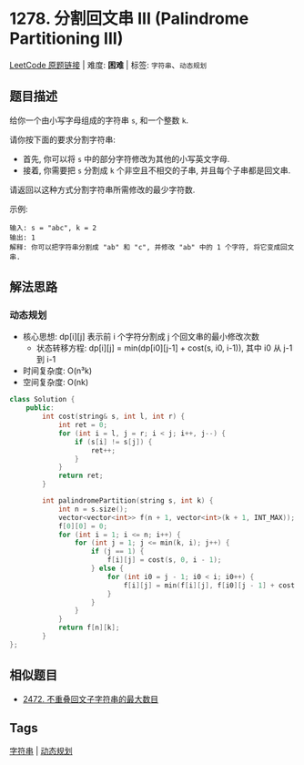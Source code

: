 # 1278. 分割回文串 III (Palindrome Partitioning III)

[LeetCode 原题链接](https://leetcode.cn/problems/palindrome-partitioning-iii/) | 难度: **困难** | 标签: `字符串`、`动态规划`

## 题目描述

给你一个由小写字母组成的字符串 `s`, 和一个整数 `k`.

请你按下面的要求分割字符串:

- 首先, 你可以将 `s` 中的部分字符修改为其他的小写英文字母.
- 接着, 你需要把 `s` 分割成 `k` 个非空且不相交的子串, 并且每个子串都是回文串.

请返回以这种方式分割字符串所需修改的最少字符数.

示例:

```plaintext
输入: s = "abc", k = 2
输出: 1
解释: 你可以把字符串分割成 "ab" 和 "c", 并修改 "ab" 中的 1 个字符, 将它变成回文串.
```

## 解法思路

### 动态规划

- 核心思想: dp[i][j] 表示前 i 个字符分割成 j 个回文串的最小修改次数
  - 状态转移方程: dp[i][j] = min(dp[i0][j-1] + cost(s, i0, i-1)), 其中 i0 从 j-1 到 i-1
- 时间复杂度: O(n³k)
- 空间复杂度: O(nk)

```cpp
class Solution {
    public:
        int cost(string& s, int l, int r) {
            int ret = 0;
            for (int i = l, j = r; i < j; i++, j--) {
                if (s[i] != s[j]) {
                    ret++;
                }
            }
            return ret;
        }

        int palindromePartition(string s, int k) {
            int n = s.size();
            vector<vector<int>> f(n + 1, vector<int>(k + 1, INT_MAX));
            f[0][0] = 0;
            for (int i = 1; i <= n; i++) {
                for (int j = 1; j <= min(k, i); j++) {
                    if (j == 1) {
                        f[i][j] = cost(s, 0, i - 1);
                    } else {
                        for (int i0 = j - 1; i0 < i; i0++) {
                            f[i][j] = min(f[i][j], f[i0][j - 1] + cost(s, i0, i - 1));
                        }
                    }
                }
            }
            return f[n][k];
        }
};
```

## 相似题目

- [2472. 不重叠回文子字符串的最大数目](https://leetcode.cn/problems/maximum-number-of-non-overlapping-palindrome-substrings/)

## Tags

[字符串](/tags/string.md) | [动态规划](/tags/dynamic-programming.md)
